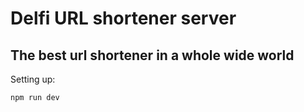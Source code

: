# Delfi URL shortener server

## The best url shortener in a whole wide world

Setting up:
```bash
npm run dev
```
